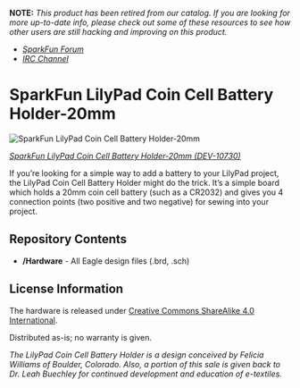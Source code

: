 **NOTE:** *This product has been retired from our catalog. If you are looking for more up-to-date info, please check out some of these resources to see how other users are still hacking and improving on this product.*
* *[SparkFun Forum](https://forum.sparkfun.com/)*
* *[IRC Channel](https://www.sparkfun.com/news/263)*

SparkFun LilyPad Coin Cell Battery Holder-20mm
===============================================
![SparkFun LilyPad Coin Cell Battery Holder-20mm](https://cdn.sparkfun.com//assets/parts/5/6/2/8/10730-01a.jpg)

[*SparkFun LilyPad Coin Cell Battery Holder-20mm (DEV-10730)*](https://www.sparkfun.com/products/10730)

If you’re looking for a simple way to add a battery to your LilyPad project, the LilyPad Coin Cell Battery Holder might do the trick. It’s a simple board 
which holds a 20mm coin cell battery (such as a CR2032) and gives you 4 connection points (two positive and two negative) for sewing into your project.

Repository Contents
-------------------
* **/Hardware** - All Eagle design files (.brd, .sch)


License Information
-------------------
The hardware is released under [Creative Commons ShareAlike 4.0 International](https://creativecommons.org/licenses/by-sa/4.0/).

Distributed as-is; no warranty is given.

_The LilyPad Coin Cell Battery Holder is a design conceived by Felicia Williams of Boulder, Colorado._ 
_Also, a portion of this sale is given back to Dr. Leah Buechley for continued development and education of e-textiles._
